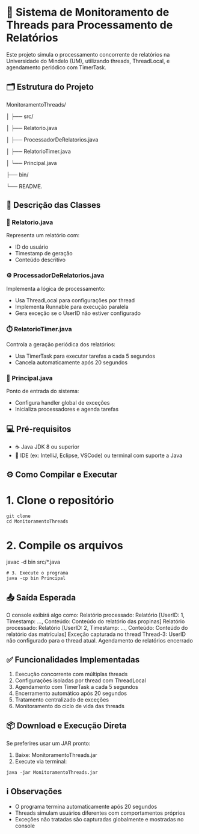 # 🧵 Sistema de Monitoramento de Threads para Processamento de Relatórios

Este projeto simula o processamento concorrente de relatórios na Universidade do Mindelo (UM), utilizando threads, ThreadLocal, e agendamento periódico com TimerTask.

## 🗂️ Estrutura do Projeto

MonitoramentoThreads/

│
├── src/

│   ├── Relatorio.java

│   ├── ProcessadorDeRelatorios.java

│   ├── RelatorioTimer.java

│   └── Principal.java

├── bin/

└── README.


## 📄 Descrição das Classes

### 📘 Relatorio.java
Representa um relatório com:
- ID do usuário
- Timestamp de geração    
- Conteúdo descritivo

### ⚙️ ProcessadorDeRelatorios.java
Implementa a lógica de processamento:
- Usa ThreadLocal para configurações por thread
- Implementa Runnable para execução paralela
- Gera exceção se o UserID não estiver configurado

### ⏱️ RelatorioTimer.java
Controla a geração periódica dos relatórios:
- Usa TimerTask para executar tarefas a cada 5 segundos
- Cancela automaticamente após 20 segundos

### 🚀 Principal.java
Ponto de entrada do sistema:
- Configura handler global de exceções
- Inicializa processadores e agenda tarefas

## 💻 Pré-requisitos
- ☕ Java JDK 8 ou superior
- 🧰 IDE (ex: IntelliJ, Eclipse, VSCode) ou terminal com suporte a Java

## ⚙️ Como Compilar e Executar

# 1. Clone o repositório
```
git clone 
cd MonitoramentoThreads
```
# 2. Compile os arquivos
javac -d bin src/*.java
```
# 3. Execute o programa
java -cp bin Principal
```
## 📤 Saída Esperada
O console exibirá algo como:
Relatório processado: Relatório [UserID: 1, Timestamp: ..., Conteúdo: Conteúdo do relatório das propinas]
Relatório processado: Relatório [UserID: 2, Timestamp: ..., Conteúdo: Conteúdo do relatório das matrículas]
Exceção capturada no thread Thread-3: UserID não configurado para o thread atual.
Agendamento de relatórios encerrado

## ✅ Funcionalidades Implementadas
1. Execução concorrente com múltiplas threads
2. Configurações isoladas por thread com ThreadLocal
3. Agendamento com TimerTask a cada 5 segundos
4. Encerramento automático após 20 segundos
5. Tratamento centralizado de exceções
6. Monitoramento do ciclo de vida das threads

## 📦 Download e Execução Direta
Se preferires usar um JAR pronto:

1. Baixe: MonitoramentoThreads.jar
2. Execute via terminal:
```
java -jar MonitoramentoThreads.jar
```
## ℹ️ Observações
- O programa termina automaticamente após 20 segundos
- Threads simulam usuários diferentes com comportamentos próprios
- Exceções não tratadas são capturadas globalmente e mostradas no console
